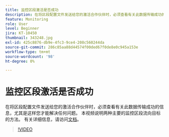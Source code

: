 ```yaml
---
title: 监控区段激活是否成功
description: 在将区段配置文件发送给您的激活合作伙伴时，必须查看有关此数据传输成功的信息，尤其是当前状况……（请用60到160个字符描述）
feature: Monitoring
role: User
level: Beginner
jira: KT-10450
thumbnail: 343248.jpg
exl-id: 425c8876-db9e-4fc3-9ce4-208c560244da
source-git-commit: 286c85aa88d44574f00ded67f0de8e0c945a153e
workflow-type: tm+mt
source-wordcount: '98'
ht-degree: 0%

---
```


# 监控区段激活是否成功

在将区段配置文件发送给您的激活合作伙伴时，必须查看有关此数据传输成功的信息，尤其是这样您才能解决任何问题。 本视频说明两种主要的监控区段流向目标的方法。 有关详细信息，请访问[文档](https://experienceleague.adobe.com/docs/experience-platform/dataflows/ui/monitor-segments.html?lang=en)。

>[!VIDEO](https://video.tv.adobe.com/v/343248/?learn=on&enablevpops)

